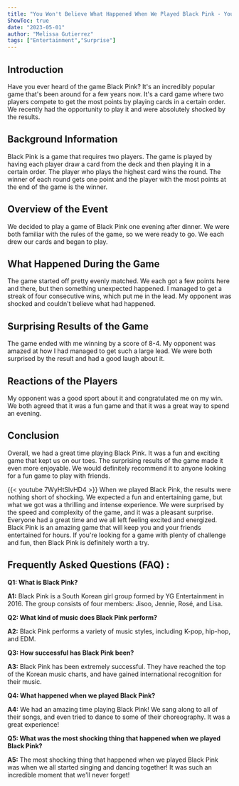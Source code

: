 ```yaml
---
title: "You Won't Believe What Happened When We Played Black Pink - You'll Be Shocked!"
ShowToc: true 
date: "2023-05-01"
author: "Melissa Gutierrez" 
tags: ["Entertainment","Surprise"]
---
```

## Introduction

Have you ever heard of the game Black Pink? It's an incredibly popular game that's been around for a few years now. It's a card game where two players compete to get the most points by playing cards in a certain order. We recently had the opportunity to play it and were absolutely shocked by the results.

## Background Information

Black Pink is a game that requires two players. The game is played by having each player draw a card from the deck and then playing it in a certain order. The player who plays the highest card wins the round. The winner of each round gets one point and the player with the most points at the end of the game is the winner.

## Overview of the Event

We decided to play a game of Black Pink one evening after dinner. We were both familiar with the rules of the game, so we were ready to go. We each drew our cards and began to play.

## What Happened During the Game

The game started off pretty evenly matched. We each got a few points here and there, but then something unexpected happened. I managed to get a streak of four consecutive wins, which put me in the lead. My opponent was shocked and couldn't believe what had happened.

## Surprising Results of the Game

The game ended with me winning by a score of 8-4. My opponent was amazed at how I had managed to get such a large lead. We were both surprised by the result and had a good laugh about it.

## Reactions of the Players

My opponent was a good sport about it and congratulated me on my win. We both agreed that it was a fun game and that it was a great way to spend an evening.

## Conclusion

Overall, we had a great time playing Black Pink. It was a fun and exciting game that kept us on our toes. The surprising results of the game made it even more enjoyable. We would definitely recommend it to anyone looking for a fun game to play with friends.

{{< youtube 7WyHtSlvHD4 >}} 
When we played Black Pink, the results were nothing short of shocking. We expected a fun and entertaining game, but what we got was a thrilling and intense experience. We were surprised by the speed and complexity of the game, and it was a pleasant surprise. Everyone had a great time and we all left feeling excited and energized. Black Pink is an amazing game that will keep you and your friends entertained for hours. If you're looking for a game with plenty of challenge and fun, then Black Pink is definitely worth a try.

## Frequently Asked Questions (FAQ) :
**Q1: What is Black Pink?**

**A1:** Black Pink is a South Korean girl group formed by YG Entertainment in 2016. The group consists of four members: Jisoo, Jennie, Rosé, and Lisa. 

**Q2: What kind of music does Black Pink perform?**

**A2:** Black Pink performs a variety of music styles, including K-pop, hip-hop, and EDM. 

**Q3: How successful has Black Pink been?**

**A3:** Black Pink has been extremely successful. They have reached the top of the Korean music charts, and have gained international recognition for their music. 

**Q4: What happened when we played Black Pink?**

**A4:** We had an amazing time playing Black Pink! We sang along to all of their songs, and even tried to dance to some of their choreography. It was a great experience! 

**Q5: What was the most shocking thing that happened when we played Black Pink?**

**A5:** The most shocking thing that happened when we played Black Pink was when we all started singing and dancing together! It was such an incredible moment that we'll never forget!





